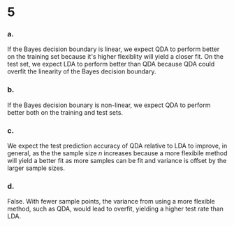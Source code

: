 5
========================================================

### a.
If the Bayes decision boundary is linear, we expect QDA to perform better on the
training set because it's higher flexiblity will yield a closer fit. On the test
set, we expect LDA to perform better than QDA because QDA could overfit the
linearity of the Bayes decision boundary.

### b.
If the Bayes decision bounary is non-linear, we expect QDA to perform better
both on the training and test sets.

### c.
We expect the test prediction accuracy of QDA relative to LDA to improve, in
general, as the the sample size $n$ increases because a more flexibile method
will yield a better fit as more samples can be fit and variance is offset by
the larger sample sizes.

### d.
False. With fewer sample points, the variance from using a more flexible method,
such as QDA, would lead to overfit, yielding a higher test rate than LDA.
